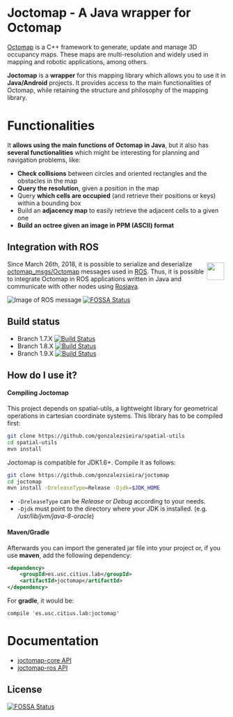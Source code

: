 # Joctomap - A Java wrapper for Octomap
[Octomap](http://octomap.github.io) is a C++ framework to generate, update and manage 3D occupancy maps. These maps are
multi-resolution and widely used in mapping and robotic applications, among others.

**Joctomap** is a **wrapper** for this mapping library which allows you to use it in **Java/Android** projects.
It provides access to the main functionalities of Octomap, while retaining
the structure and philosophy of the mapping library.

# Functionalities
It **allows using the main functions of Octomap in Java**, but it also has **several functionalities** which might be interesting
for planning and navigation problems, like:
 - **Check collisions** between circles and oriented rectangles and the obstacles in the map
 - **Query the resolution**, given a position in the map
 - Query **which cells are occupied** (and retrieve their positions or keys) within a bounding box
 - Build an **adjacency map** to easily retrieve the adjacent cells to a given one
 - **Build an octree given an image in PPM (ASCII) format**

## Integration with ROS
  <img align="right" height="40" src="http://www.ros.org/wp-content/uploads/2013/10/rosorg-logo1.png" style="margin: 5px;">
  
  Since March 26th, 2018, it is possible to serialize and deserialize [octomap_msgs/Octomap](http://docs.ros.org/jade/api/octomap_msgs/html/msg/Octomap.html) messages used in [ROS](www.ros.org). Thus, it is possible to integrate Octomap in ROS applications written in Java
   and communicate with other nodes using [Rosjava](https://github.com/rosjava).

  ![Image of ROS message](http://persoal.citius.usc.es/adrian.gonzalez/static/octomap_msg.png)
[![FOSSA Status](https://app.fossa.io/api/projects/git%2Bgithub.com%2Fbriankhsieh%2Fjoctomap.svg?type=shield)](https://app.fossa.io/projects/git%2Bgithub.com%2Fbriankhsieh%2Fjoctomap?ref=badge_shield)


## Build status
 - Branch 1.7.X [![Build Status](https://travis-ci.org/gonzalezsieira/joctomap.svg?branch=1.7.X)](https://travis-ci.org/gonzalezsieira/joctomap)
 - Branch 1.8.X [![Build Status](https://travis-ci.org/gonzalezsieira/joctomap.svg?branch=1.8.X)](https://travis-ci.org/gonzalezsieira/joctomap)
 - Branch 1.9.X [![Build Status](https://travis-ci.org/gonzalezsieira/joctomap.svg?branch=1.9.X)](https://travis-ci.org/gonzalezsieira/joctomap)

## How do I use it?
#### Compiling Joctomap
This project depends on spatial-utils, a lightweight library for geometrical
operations in cartesian coordinate systems. This library has to be compiled first:
```bash
git clone https://github.com/gonzalezsieira/spatial-utils
cd spatial-utils
mvn install
```

Joctomap is compatible for JDK1.6+. Compile it as follows:

```bash
git clone https://github.com/gonzalezsieira/joctomap
cd joctomap
mvn install -DreleaseType=Release -Djdk=$JDK_HOME
```

 - `-DreleaseType` can be *Release* or *Debug* according to your needs.
 - `-Djdk` must point to the directory where your JDK is installed. (e.g. */usr/lib/jvm/java-8-oracle*)

#### Maven/Gradle
Afterwards you can import the generated jar file into your
project or, if you use **maven**, add the following dependency:

```xml
<dependency>
    <groupId>es.usc.citius.lab</groupId>
    <artifactId>joctomap</artifactId>
</dependency>
```

For **gradle**, it would be:
```
compile 'es.usc.citius.lab:joctomap'
```

# Documentation
- [joctomap-core API](https://gonzalezsieira.github.io/joctomap/api/core/index.html)
- [joctomap-ros API](https://gonzalezsieira.github.io/joctomap/api/ros/index.html)


## License
[![FOSSA Status](https://app.fossa.io/api/projects/git%2Bgithub.com%2Fbriankhsieh%2Fjoctomap.svg?type=large)](https://app.fossa.io/projects/git%2Bgithub.com%2Fbriankhsieh%2Fjoctomap?ref=badge_large)